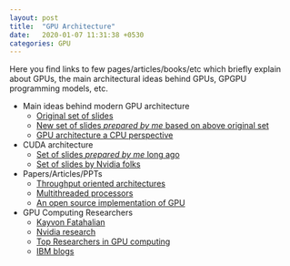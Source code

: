 ```yaml
---
layout: post
title:  "GPU Architecture"
date:   2020-01-07 11:31:38 +0530
categories: GPU
---
```


Here you find links to few pages/articles/books/etc which briefly explain about GPUs, the main architectural ideas behind GPUs, GPGPU programming models, etc.

* Main ideas behind modern GPU architecture
  * [Original set of slides][1]
  * [New set of slides *prepared by me* based on above original set][2]
  * [GPU architecture a CPU perspective][7]
* CUDA architecture
  * [Set of slides *prepared by me* long ago][3]
  * [Set of slides by Nvidia folks][4]
* Papers/Articles/PPTs
  * [Throughput oriented architectures][5]
  * [Multithreaded processors][6]
  * [An open source implementation of GPU][8]
* GPU Computing Researchers
  * [Kayvon Fatahalian][9]
  * [Nvidia research][10]
  * [Top Researchers in GPU computing][11]
  * [IBM blogs][12]

[1]: https://www.cs.cmu.edu/afs/cs/academic/class/15462-f11/www/lec_slides/lec19.pdf
[2]: /files/GPU/How_GPUs_Work.pptx
[3]: /files/GPU/GPGPU_Computing_Using_CUDA.pptx
[4]: /files/GPU/Modern_GPU_Architecture_Nvidia.pdf
[5]: /files/GPU/Throughput-Oriented-Architectures.pdf
[6]: /files/GPU/Multithreaded_Processors.pdf
[7]: /files/GPU/GPU_Architectures_A_CPU_Perspective.pdf
[8]: /files/GPU/MIAOW-TACO-GPGPU.pdf
[9]: http://graphics.stanford.edu/~kayvonf/
[10]: https://www.nvidia.com/en-us/research/
[11]: https://www.guide2research.com/scientists/gpu_computing
[12]: https://www.ibm.com/blogs/research/tag/gpu/

